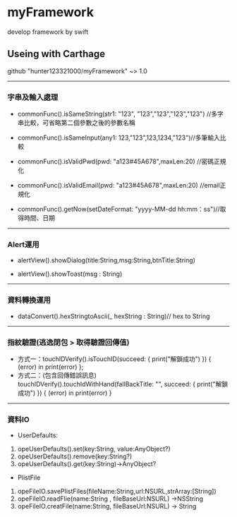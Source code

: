 # myFramework
develop framework by swift
## Useing with Carthage
 github "hunter123321000/myFramework" ~> 1.0

---
### 字串及輸入處理

* commonFunc().isSameString(str1: "123", "123","123","123","123") //多字串比較，可省略第二個參數之後的參數名稱
   
* commonFunc().isSameInput(any1: 123,"123",123,1234,"123")//多筆輸入比較
   
* commonFunc().isValidPwd(pwd: "a123#45A678",maxLen:20) //密碼正規化
   
* commonFunc().isValidEmail(pwd: "a123#45A678",maxLen:20) //email正規化

* commonFunc().getNow(setDateFormat: "yyyy-MM-dd hh:mm：ss")//取得時間、日期
---
### Alert運用

* alertView().showDialog(title:String,msg:String,btnTitle:String)
   
* alertView().showToast(msg : String)
---
### 資料轉換運用

* dataConvert().hexStringtoAscii(_ hexString : String)// hex to String
---
### 指紋驗證(逃逸閉包 > 取得驗證回傳值)

* 方式一：touchIDVerify().isTouchID(succeed: {
            print("解鎖成功")
        }) { (error) in
            print(error)
        };
* 方式二：(包含回傳錯誤訊息)
touchIDVerify().touchIdWithHand(fallBackTitle: "", succeed: {
            print("解鎖成功")
        }) { (error) in
            print(error)
        }
---
### 資料IO

* UserDefaults: 
1. opeUserDefaults().set(key:String, value:AnyObject?)
2. opeUserDefaults().remove(key:String?)
3. opeUserDefaults().get(key:String)->AnyObject?

* PlistFile
1. opeFileIO.savePlistFiles(fileName:String,url:NSURL,strArray:[String])
2. opeFileIO.readFlie(name:String , fileBaseUrl:NSURL) ->NSString
3. opeFileIO.creatFile(name:String, fileBaseUrl:NSURL) -> String
